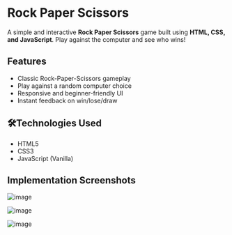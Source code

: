 # Rock Paper Scissors

A simple and interactive **Rock Paper Scissors** game built using **HTML, CSS, and JavaScript**. Play against the computer and see who wins!

## Features

- Classic Rock-Paper-Scissors gameplay
- Play against a random computer choice
- Responsive and beginner-friendly UI
- Instant feedback on win/lose/draw

## 🛠Technologies Used

- HTML5
- CSS3
- JavaScript (Vanilla)

## Implementation Screenshots

![image](https://github.com/user-attachments/assets/230789a1-31b6-4e4b-8241-8b751336d1b4)

![image](https://github.com/user-attachments/assets/505fc304-22db-42ef-bb4e-577584859a60)

![image](https://github.com/user-attachments/assets/33a987c6-5b0b-4a42-869b-a019df1d5e2b)
